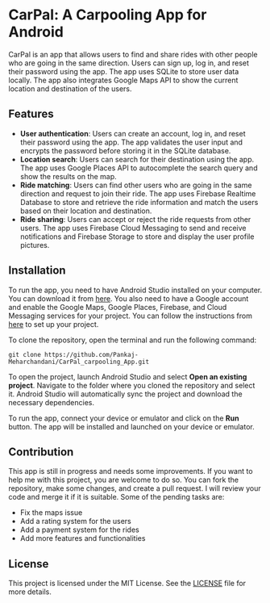 # CarPal: A Carpooling App for Android

CarPal is an app that allows users to find and share rides with other people who are going in the same direction. Users can sign up, log in, and reset their password using the app. The app uses SQLite to store user data locally. The app also integrates Google Maps API to show the current location and destination of the users.

## Features

- **User authentication**: Users can create an account, log in, and reset their password using the app. The app validates the user input and encrypts the password before storing it in the SQLite database.
- **Location search**: Users can search for their destination using the app. The app uses Google Places API to autocomplete the search query and show the results on the map.
- **Ride matching**: Users can find other users who are going in the same direction and request to join their ride. The app uses Firebase Realtime Database to store and retrieve the ride information and match the users based on their location and destination.
- **Ride sharing**: Users can accept or reject the ride requests from other users. The app uses Firebase Cloud Messaging to send and receive notifications and Firebase Storage to store and display the user profile pictures.

## Installation

To run the app, you need to have Android Studio installed on your computer. You can download it from [here](^1^). You also need to have a Google account and enable the Google Maps, Google Places, Firebase, and Cloud Messaging services for your project. You can follow the instructions from [here](^2^) to set up your project.

To clone the repository, open the terminal and run the following command:

```
git clone https://github.com/Pankaj-Meharchandani/CarPal_carpooling_App.git
```

To open the project, launch Android Studio and select **Open an existing project**. Navigate to the folder where you cloned the repository and select it. Android Studio will automatically sync the project and download the necessary dependencies.

To run the app, connect your device or emulator and click on the **Run** button. The app will be installed and launched on your device or emulator.

## Contribution

This app is still in progress and needs some improvements. If you want to help me with this project, you are welcome to do so. You can fork the repository, make some changes, and create a pull request. I will review your code and merge it if it is suitable. Some of the pending tasks are:

- Fix the maps issue
- Add a rating system for the users
- Add a payment system for the rides
- Add more features and functionalities

## License

This project is licensed under the MIT License. See the [LICENSE](^3^) file for more details.
